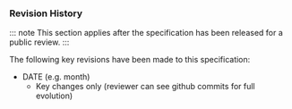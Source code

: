 ### Revision History

::: note 
This section applies after the specification has been released for a public review.
:::

The following key revisions have been made to this specification:

- DATE (e.g. month)
  - Key changes only (reviewer can see github commits for full evolution)
